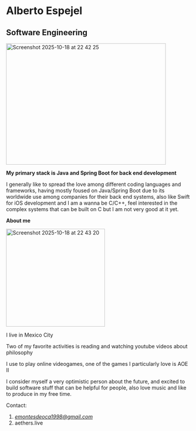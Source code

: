# Alberto Espejel

## Software Engineering

<img width="435" height="331" alt="Screenshot 2025-10-18 at 22 42 25" src="https://github.com/user-attachments/assets/84840834-9581-4a19-85cf-c44481cfd8fc" />



**My primary stack is Java and Spring Boot for back end development**

I generally like to spread the love among different coding languages and frameworks, having mostly foused on Java/Spring Boot due to its worldwide use among companies for their back end systems, also like Swift for iOS development and I am a wanna be C/C++, feel interested in the complex systems that can be built on C but I am not very good at it yet.

**About me**

<img width="269" height="267" alt="Screenshot 2025-10-18 at 22 43 20" src="https://github.com/user-attachments/assets/b51f2d1a-75f8-4fa7-8a5b-a76f26d2cd64" />




I live in Mexico City

Two of my favorite activities is reading and watching youtube videos about philosophy

I use to play online videogames, one of the games I particularly love is AOE II

I consider myself a very optimistic person about the future, and excited to build software stuff that can be helpful for people, also love music and like to produce in my free time.



Contact:

1. *emontesdeoca1998@gmail.com*
2. aethers.live



